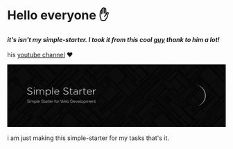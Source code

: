 # Hello everyone :raised_hand:
#### _it's isn't my simple-starter. I took it from this cool [guy](https://github.com/agragregra)  thank to him a lot!_
his [youtube channel](https://www.youtube.com/c/WebDesignMaster) :heart:

![alt text](https://raw.githubusercontent.com/agragregra/Simple-Starter/main/images/preview.png)

i am just making this simple-starter for my tasks that's it.
